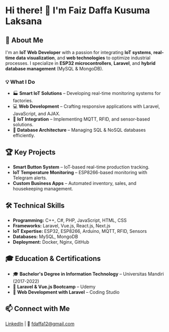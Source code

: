 # Hi there! 👋 I'm Faiz Daffa Kusuma Laksana

## 🚀 About Me
I'm an **IoT Web Developer** with a passion for integrating **IoT systems**, **real-time data visualization**, and **web technologies** to optimize industrial processes. I specialize in **ESP32 microcontrollers**, **Laravel**, and **hybrid database management** (MySQL & MongoDB).

### 💡 What I Do
- 🏭 **Smart IoT Solutions** – Developing real-time monitoring systems for factories.
- 💻 **Web Development** – Crafting responsive applications with Laravel, JavaScript, and AJAX.
- 📡 **IoT Integration** – Implementing MQTT, RFID, and sensor-based solutions.
- 🔧 **Database Architecture** – Managing SQL & NoSQL databases efficiently.

## 🏆 Key Projects
- **Smart Button System** – IoT-based real-time production tracking.
- **IoT Temperature Monitoring** – ESP8266-based monitoring with Telegram alerts.
- **Custom Business Apps** – Automated inventory, sales, and housekeeping management.

## 🛠️ Technical Skills
- **Programming:** C++, C#, PHP, JavaScript, HTML, CSS
- **Frameworks:** Laravel, Vue.js, React.js, Next.js
- **IoT Expertise:** ESP32, ESP8266, Arduino, MQTT, RFID, Sensors
- **Databases:** MySQL, MongoDB
- **Deployment:** Docker, Nginx, GitHub

## 🎓 Education & Certifications
- 🎓 **Bachelor's Degree in Information Technology** – Universitas Mandiri (2017-2022)
- 🏅 **Laravel & Vue.js Bootcamp** – Udemy
- 🏅 **Web Development with Laravel** – Coding Studio

## 📫 Connect with Me
[LinkedIn](https://linkedin.com/in/faiz-daffa-kusuma-laksana-89018b181) | 📧 fdaffa12@gmail.com
